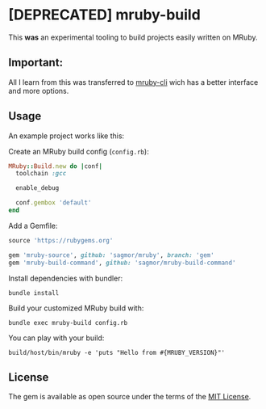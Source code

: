 # [DEPRECATED] mruby-build

This **was** an experimental tooling to build projects easily written on MRuby.


## Important:
All I learn from this was transferred to [mruby-cli](https://github.com/sagmor/mruby-cli) wich has a better interface and more options.

## Usage

An example project works like this:

Create an MRuby build config (`config.rb`):
```ruby
MRuby::Build.new do |conf|
  toolchain :gcc

  enable_debug

  conf.gembox 'default'
end
```

Add a Gemfile:
```ruby
source 'https://rubygems.org'

gem 'mruby-source', github: 'sagmor/mruby', branch: 'gem'
gem 'mruby-build-command', github: 'sagmor/mruby-build-command'
```

Install dependencies with bundler:
```
bundle install
```

Build your customized MRuby build with:
```
bundle exec mruby-build config.rb
```

You can play with your build:
```
build/host/bin/mruby -e 'puts "Hello from #{MRUBY_VERSION}"'
```

## License

The gem is available as open source under the terms of the [MIT License](http://opensource.org/licenses/MIT).

